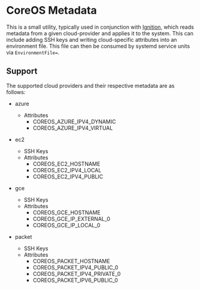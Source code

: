 # CoreOS Metadata

This is a small utility, typically used in conjunction with [Ignition][ignition], which reads metadata from a given cloud-provider and applies it to the system. This can include adding SSH keys and writing cloud-specific attributes into an environment file. This file can then be consumed by systemd service units via `EnvironmentFile=`.

## Support

The supported cloud providers and their respective metadata are as follows:

  - azure
    - Attributes
      - COREOS_AZURE_IPV4_DYNAMIC
      - COREOS_AZURE_IPV4_VIRTUAL
  - ec2
    - SSH Keys
    - Attributes
      - COREOS_EC2_HOSTNAME
      - COREOS_EC2_IPV4_LOCAL
      - COREOS_EC2_IPV4_PUBLIC
  - gce
    - SSH Keys
    - Attributes
      - COREOS_GCE_HOSTNAME
      - COREOS_GCE_IP_EXTERNAL_0
      - COREOS_GCE_IP_LOCAL_0

  - packet
    - SSH Keys
    - Attributes
      - COREOS_PACKET_HOSTNAME
      - COREOS_PACKET_IPV4_PUBLIC_0
      - COREOS_PACKET_IPV4_PRIVATE_0
      - COREOS_PACKET_IPV6_PUBLIC_0

[ignition]: https://github.com/coreos/ignition

